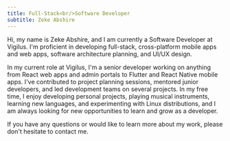 ```yaml
---
title: Full-Stack<br/>Software Developer
subtitle: Zeke Abshire
---
```


Hi, my name is Zeke Abshire, and I am currently a Software Developer at Vigilus. I'm proficient in developing full-stack, cross-platform mobile apps and web apps, software architecture planning, and UI/UX design.

In my current role at Vigilus, I'm a senior developer working on anything from React web apps and admin portals to Flutter and React Native mobile apps. I've contributed to project planning sessions, mentored junior developers, and led development teams on several projects. In my free time, I enjoy developing personal projects, playing musical instruments, learning new languages, and experimenting with Linux distributions, and I am always looking for new opportunities to learn and grow as a developer.

If you have any questions or would like to learn more about my work, please don't hesitate to contact me.
